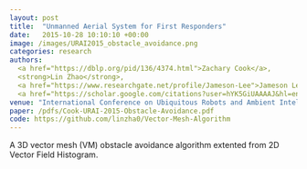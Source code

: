 ```yaml
---
layout: post
title:  "Unmanned Aerial System for First Responders"
date:   2015-10-28 10:10:10 +00:00
image: /images/URAI2015_obstacle_avoidance.png
categories: research
authors: 
  <a href="https://dblp.org/pid/136/4374.html">Zachary Cook</a>,
  <strong>Lin Zhao</strong>,
  <a href="https://www.researchgate.net/profile/Jameson-Lee">Jameson Lee</a>,
  <a href="https://scholar.google.com/citations?user=hYK5GiUAAAAJ&hl=en">Woosoon Yim</a>
venue: "International Conference on Ubiquitous Robots and Ambient Intelligence (URAI)"
paper: /pdfs/Cook-URAI-2015-Obstacle-Avoidance.pdf
code: https://github.com/linzha0/Vector-Mesh-Algorithm
---
```

A 3D vector mesh (VM) obstacle avoidance algorithm extented from 2D Vector Field Histogram.
